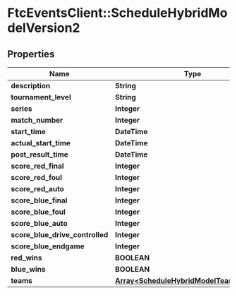 # FtcEventsClient::ScheduleHybridModelVersion2

## Properties
Name | Type | Description | Notes
------------ | ------------- | ------------- | -------------
**description** | **String** |  | [optional] 
**tournament_level** | **String** |  | [optional] 
**series** | **Integer** |  | [optional] 
**match_number** | **Integer** |  | [optional] 
**start_time** | **DateTime** |  | [optional] 
**actual_start_time** | **DateTime** |  | [optional] 
**post_result_time** | **DateTime** |  | [optional] 
**score_red_final** | **Integer** |  | [optional] 
**score_red_foul** | **Integer** |  | [optional] 
**score_red_auto** | **Integer** |  | [optional] 
**score_blue_final** | **Integer** |  | [optional] 
**score_blue_foul** | **Integer** |  | [optional] 
**score_blue_auto** | **Integer** |  | [optional] 
**score_blue_drive_controlled** | **Integer** |  | [optional] 
**score_blue_endgame** | **Integer** |  | [optional] 
**red_wins** | **BOOLEAN** |  | [optional] 
**blue_wins** | **BOOLEAN** |  | [optional] 
**teams** | [**Array&lt;ScheduleHybridModelTeamVersion2&gt;**](ScheduleHybridModelTeamVersion2.md) |  | [optional] 

